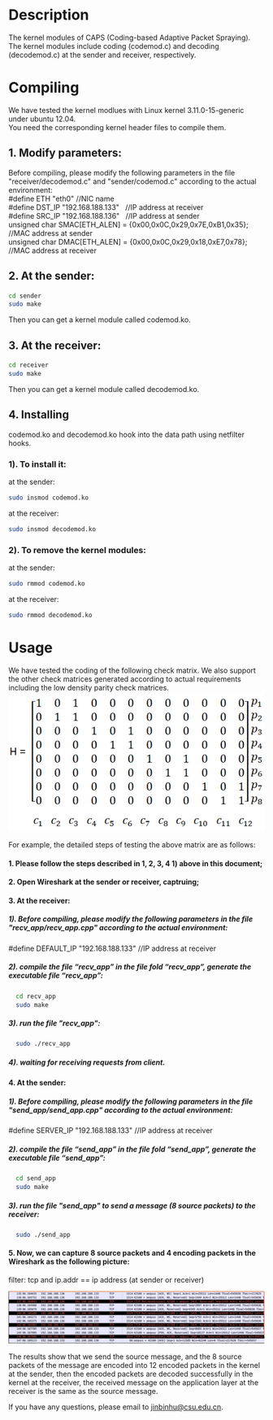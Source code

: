 # Description  
  
The kernel modules of CAPS (Coding-based Adaptive Packet Spraying).   
The kernel modules include coding (codemod.c) and decoding (decodemod.c) at the sender and receiver, respectively.  
  
# Compiling  
  
We have tested the kernel modlues with Linux kernel 3.11.0-15-generic under ubuntu 12.04.   
You need the corresponding kernel header files to compile them.   
  
## 1. Modify parameters:
Before compiling, please modify the following parameters in the file "receiver/decodemod.c" and "sender/codemod.c" according to the actual environment:  
#define ETH "eth0"  //NIC name  
#define DST_IP "192.168.188.133" &nbsp; //IP address at receiver  
#define SRC_IP "192.168.188.136" &nbsp; //IP address at sender  
unsigned char SMAC[ETH_ALEN] = {0x00,0x0C,0x29,0x7E,0xB1,0x35}; &nbsp; //MAC address at sender  
unsigned char DMAC[ETH_ALEN] = {0x00,0x0C,0x29,0x18,0xE7,0x78}; &nbsp; //MAC address at receiver  
  
## 2. At the sender:  
```Bash  
cd sender  
sudo make 
```
Then you can get a kernel module called codemod.ko.  
  
## 3. At the receiver:  
```Bash  
cd receiver  
sudo make
```
Then you can get a kernel module called decodemod.ko.  
  
## 4. Installing  
codemod.ko and decodemod.ko hook into the data path using netfilter hooks.   
  
### 1). To install it:   
at the sender: 
```Bash  
sudo insmod codemod.ko 
```
    
at the receiver:
```Bash   
sudo insmod decodemod.ko 
```  
    
### 2). To remove the kernel modules:    
at the sender: 
```Bash  
sudo rmmod codemod.ko  
```  
    
at the receiver: 
```Bash  
sudo rmmod decodemod.ko  
```  
  
# Usage  

We have tested the coding of the following check matrix. We also support the other check matrices generated according to actual requirements including the low density parity check matrices.  
![image](https://github.com/jinbinhu/CAPS-Mininet/blob/master/check_matrix.png)

For example, the detailed steps of testing the above matrix are as follows:

#### 1. Please follow the steps described in 1, 2, 3, 4 1) above in this document; 

#### 2. Open Wireshark at the sender or receiver, captruing;

#### 3. At the receiver: 

##### 1). Before compiling, please modify the following parameters in the file "recv_app/recv_app.cpp" according to the actual environment:

#define DEFAULT_IP "192.168.188.133" //IP address at receiver 

##### 2). compile the file “recv_app” in the file fold “recv_app”, generate the executable file “recv_app”:

```Bash
  cd recv_app
  sudo make 
```
##### 3). run the file "recv_app":

```Bash
  sudo ./recv_app
```
##### 4). waiting for receiving requests from client.

#### 4. At the sender:

##### 1). Before compiling, please modify the following parameters in the file "send_app/send_app.cpp" according to the actual environment:

#define SERVER_IP "192.168.188.133" //IP address at receiver 

##### 2). compile the file “send_app” in the file fold “send_app”, generate the executable file “send_app”:
  
```Bash
  cd send_app
  sudo make
```
##### 3). run the file "send_app" to send a message (8 source packets) to the receiver:
  
```Bash 
  sudo ./send_app
```

#### 5. Now, we can capture 8 source packets and 4 encoding packets in the Wireshark as the following picture:

   filter: tcp and ip.addr == ip address (at sender or receiver)
   
![image](https://github.com/jinbinhu/CAPS-Mininet/blob/master/wireshark-capturepkt.png)
  
The results show that we send the source message, and the 8 source packets of the message are encoded into 12 encoded packets in the kernel at the sender, then the encoded packets are decoded successfully in the kernel at the receiver, the received message on the application layer at the receiver is the same as the source message.
  
If you have any questions, please email to jinbinhu@csu.edu.cn.  




